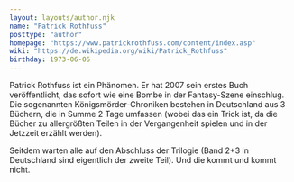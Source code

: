 ```yaml
---
layout: layouts/author.njk
name: "Patrick Rothfuss"
posttype: "author"
homepage: "https://www.patrickrothfuss.com/content/index.asp"
wiki: "https://de.wikipedia.org/wiki/Patrick_Rothfuss"
birthday: 1973-06-06
---
```


Patrick Rothfuss ist ein Phänomen. Er hat 2007 sein erstes Buch veröffentlicht, das sofort wie eine Bombe in der Fantasy-Szene einschlug. Die sogenannten Königsmörder-Chroniken bestehen in Deutschland aus 3 Büchern, die in Summe 2 Tage umfassen (wobei das ein Trick ist, da die Bücher zu allergrößten Teilen in der Vergangenheit spielen und in der Jetzzeit erzählt werden).

Seitdem warten alle auf den Abschluss der Trilogie (Band 2+3 in Deutschland sind eigentlich der zweite Teil). Und die kommt und kommt nicht.
